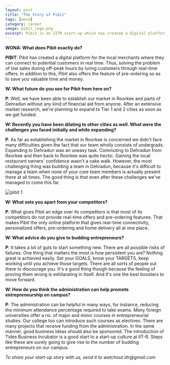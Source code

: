 ```yaml
---
layout: post
title: "The Story of Pibit"
tags: [wona]
category: career 
image: pibit_logo.png
excerpt: Pibit is an IITR start-up which has created a digital platform for the local merchants where they can connect to potential customers.
---
```


__WONA: What does Pibit exactly do?__

__PIBIT__: Pibit has created a digital platform for the local merchants where they can connect to potential customers in real time. Thus, solving the problem of low sales during off-peak hours by luring customers through real-time offers.
In addition to this, Pibit also offers the feature of pre-ordering so as to save you valuable time and money.

__W: What future do you see for Pibit from here on?__

__P__: Well, we have been able to establish our market in Roorkee and parts of Dehradun without any kind of financial aid from anyone. After an extensive market research, we're planning to expand to Tier 1 and 2 cities as soon as we get funded.

__W: Recently you have been dilating to other cities as well. What were the challenges you faced initially and while expanding?__

__P__: As far as establishing the market in Roorkee is concerned we didn't face many difficulties given the fact that our team wholly consists of undergrads. Expanding to Dehradun was an uneasy task. Commuting to Dehradun from Roorkee and then back to Roorkee was quite hectic. Gaining the local restaurant owners' confidence wasn't a cake walk. However, the most challenging thing was building a team in Dehradun, because it's difficult to manage a team when none of your core team members is actually present there at all times. The good thing is that even after these challenges we've managed to come this far.

![pibit 1](http://ketangupta.in/wona-images/posts/pibit_team.jpg)

__W: What sets you apart from your competitors?__

__P__: What gives Pibit an edge over its competitors is that most of its competitors do not provide real-time offers and pre-ordering features. That makes Pibit the only online platform that gives real-time connectivity, personalized offers, pre-ordering and home delivery all at one place.

__W: What advice do you give to budding entrepreneurs?__

__P__: It takes a lot of guts to start something new. There are all possible risks of failures. One thing that matters the most is how persistent you are? Nothing great is achieved easily. Set your GOALS, know your TARGETS, keep working until you achieve those targets. There are all sorts of people out there to discourage you. It's a good thing though because the feeling of proving them wrong is exhilarating in itself. And it's one the best boosters to move forward.

__W: How do you think the administration can help promote entrepreneurship on campus?__

__P__: The administration can be helpful in many ways, for instance, reducing the minimum attendance percentage required to take exams. Many foreign universities offer a no. of major and minor courses in entrepreneurial studies. Our college too can introduce such courses as electives. There are many projects that receive funding from the administration. In the same manner, good business ideas should also be sponsored. The introduction of Tides Business Incubator is a good start to a start-up culture at IIT-R. Steps like these are surely going to give rise to the number of budding entrepreneurs on our campus.


_To share your start-up story with us, send it to watchout.iitr@gmail.com_
